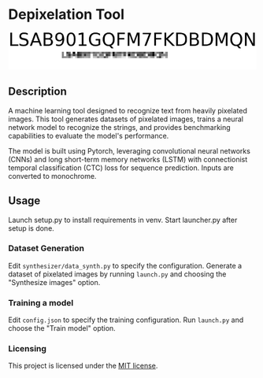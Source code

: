 # Depixelation Tool

![example](sources/example.png)

## Description
A machine learning tool designed to recognize text from heavily pixelated images. This tool generates datasets of pixelated images, trains a neural network model to recognize the strings, and provides benchmarking capabilities to evaluate the model's performance.

The model is built using Pytorch, leveraging convolutional neural networks (CNNs) and long short-term memory networks (LSTM) with connectionist temporal classification (CTC) loss for sequence prediction. Inputs are converted to monochrome.

## Usage
Launch setup.py to install requirements in venv.
Start launcher.py after setup is done.

### Dataset Generation
Edit `synthesizer/data_synth.py` to specify the configuration.
Generate a dataset of pixelated images by running `launch.py` and choosing the "Synthesize images" option.

### Training a model
Edit `config.json` to specify the training configuration.
Run `launch.py` and choose the "Train model" option.

### Licensing

This project is licensed under the [MIT license](LICENSE).
